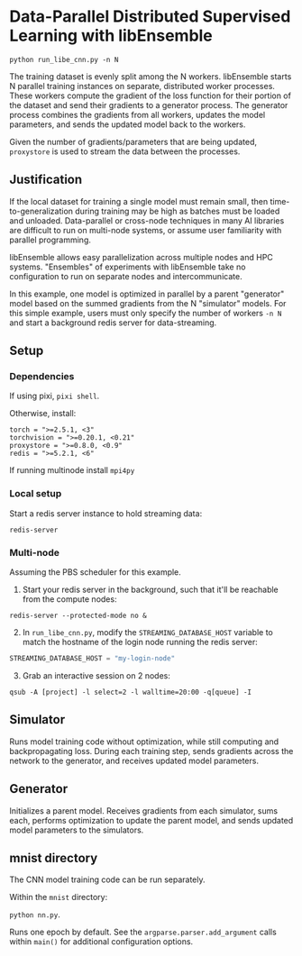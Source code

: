 
# Data-Parallel Distributed Supervised Learning with libEnsemble

`python run_libe_cnn.py -n N`

The training dataset is evenly split among the N workers. libEnsemble
starts N parallel training instances on separate, distributed
worker processes. These workers compute the gradient of the loss function for their portion
of the dataset and send their gradients to a generator process. The generator process
combines the gradients from all workers, updates the model parameters, and sends 
the updated model back to the workers.

Given the number of gradients/parameters that are being updated, `proxystore`
is used to stream the data between the processes.

## Justification

If the local dataset for training a single model must remain small,
then time-to-generalization during training may be high as batches must be loaded
and unloaded. Data-parallel or cross-node techniques in many AI libraries are difficult
to run on multi-node systems, or assume user familiarity with parallel programming.

libEnsemble allows easy parallelization across multiple nodes and HPC
systems. "Ensembles" of experiments with libEnsemble take no configuration
to run on separate nodes and intercommunicate. 

In this example, one model is optimized in parallel by a parent "generator"
model based on the summed gradients from the N "simulator" models. For this
simple example, users must only specify the number of workers `-n N` and start
a background redis server for data-streaming.

## Setup

### Dependencies

If using pixi, `pixi shell`.

Otherwise, install:

```
torch = ">=2.5.1, <3"
torchvision = ">=0.20.1, <0.21"
proxystore = ">=0.8.0, <0.9"
redis = ">=5.2.1, <6"
```

If running multinode install `mpi4py`

### Local setup

Start a redis server instance to hold streaming data:

`redis-server`

### Multi-node

Assuming the PBS scheduler for this example.

1. Start your redis server in the background, such that it'll be 
reachable from the compute nodes:

```shell
redis-server --protected-mode no &
```

2. In `run_libe_cnn.py`, modify the `STREAMING_DATABASE_HOST` variable
to match the hostname of the login node running the redis server:

```python
STREAMING_DATABASE_HOST = "my-login-node"
```

3. Grab an interactive session on 2 nodes:

```shell
qsub -A [project] -l select=2 -l walltime=20:00 -q[queue] -I
```

## Simulator

Runs model training code without optimization, while still computing
and backpropagating loss. During each training step, sends gradients across
the network to the generator, and receives updated model parameters.

## Generator

Initializes a parent model. Receives gradients from each simulator,
sums each, performs optimization to update the parent model, and sends
updated model parameters to the simulators.

## mnist directory

The CNN model training code can be run separately.

Within the `mnist` directory:

`python nn.py`.

Runs one epoch by default. See the `argparse.parser.add_argument`
calls within `main()` for additional configuration options.
